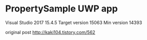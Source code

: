 # PropertySample UWP app
Visual Studio 2017 15.4.5
Target version 15063
Min version 14393

original post http://kaki104.tistory.com/562

